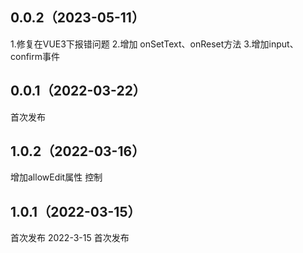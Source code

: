 ## 0.0.2（2023-05-11）
1.修复在VUE3下报错问题
2.增加 onSetText、onReset方法
3.增加input、confirm事件
## 0.0.1（2022-03-22）
首次发布
## 1.0.2（2022-03-16）
增加allowEdit属性 控制
## 1.0.1（2022-03-15）
首次发布
2022-3-15
首次发布